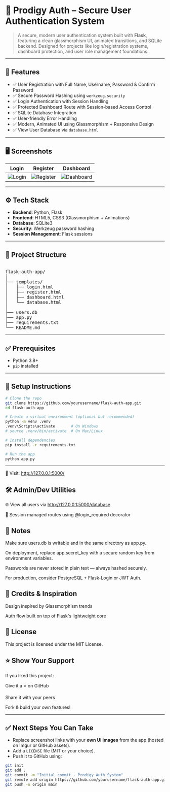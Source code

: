 # 🔐 Prodigy Auth – Secure User Authentication System



> A secure, modern user authentication system built with **Flask**, featuring a clean glassmorphism UI, animated transitions, and SQLite backend. Designed for projects like login/registration systems, dashboard protection, and user role management foundations.

---

## 🚀 Features

- ✅ User Registration with Full Name, Username, Password & Confirm Password
- ✅ Secure Password Hashing using `werkzeug.security`
- ✅ Login Authentication with Session Handling
- ✅ Protected Dashboard Route with Session-based Access Control
- ✅ SQLite Database Integration
- ✅ User-friendly Error Handling
- ✅ Modern, Animated UI using Glassmorphism + Responsive Design
- ✅ View User Database via `database.html`

---

## 🖥️ Screenshots

| Login | Register | Dashboard |
|-------|----------|-----------|
| ![Login](https://i.postimg.cc/P5NdxNqR/Screenshot-2025-08-03-210351.png) | ![Register](https://i.postimg.cc/pTQH7F0p/Screenshot-2025-08-03-210417.png) | ![Dashboard](https://i.postimg.cc/J4YW9mQc/Screenshot-2025-08-03-210451.png) |

---

## ⚙️ Tech Stack

- **Backend**: Python, Flask
- **Frontend**: HTML5, CSS3 (Glassmorphism + Animations)
- **Database**: SQLite3
- **Security**: Werkzeug password hashing
- **Session Management**: Flask sessions

---

## 📁 Project Structure

<pre>

flask-auth-app/
│
├── templates/
│   ├── login.html
│   ├── register.html
│   ├── dashboard.html
│   └── database.html
│
├── users.db
├── app.py
├── requirements.txt
└── README.md
</pre>


---

## ✅ Prerequisites

- Python 3.8+
- `pip` installed

---

## 🔧 Setup Instructions

```bash
# Clone the repo
git clone https://github.com/yourusername/flask-auth-app.git
cd flask-auth-app

# Create a virtual environment (optional but recommended)
python -m venv .venv
.venv\Scripts\activate       # On Windows
# source .venv/bin/activate  # On Mac/Linux

# Install dependencies
pip install -r requirements.txt

# Run the app
python app.py

```

---

🔗 Visit: http://127.0.0.1:5000/

## 🛠️ Admin/Dev Utilities
🌐 View all users via http://127.0.0.1:5000/database

🔐 Session managed routes using @login_required decorator

## 📝 Notes
Make sure users.db is writable and in the same directory as app.py.

On deployment, replace app.secret_key with a secure random key from environment variables.

Passwords are never stored in plain text — always hashed securely.

For production, consider PostgreSQL + Flask-Login or JWT Auth.

## 🧠 Credits & Inspiration
Design inspired by Glassmorphism trends

Auth flow built on top of Flask's lightweight core

## 📄 License
This project is licensed under the MIT License.

## ⭐️ Show Your Support
If you liked this project:

Give it a ⭐️ on GitHub

Share it with your peers

Fork & build your own features!


---

## ✅ Next Steps You Can Take

- Replace screenshot links with your **own UI images** from the app (hosted on Imgur or GitHub assets).
- Add a `LICENSE` file (MIT or your choice).
- Push it to GitHub using:

```bash
git init
git add .
git commit -m "Initial commit - Prodigy Auth System"
git remote add origin https://github.com/yourusername/flask-auth-app.git
git push -u origin main
